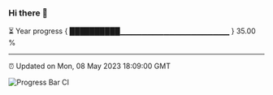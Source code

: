 ### Hi there 👋

⏳ Year progress { ██████████▁▁▁▁▁▁▁▁▁▁▁▁▁▁▁▁▁▁▁▁ } 35.00 %

---

⏰ Updated on Mon, 08 May 2023 18:09:00 GMT

![Progress Bar CI](https://github.com/Shyam-Makwana/GitHub-Actions-Demo/workflows/Progress%20Bar%20CI/badge.svg)
